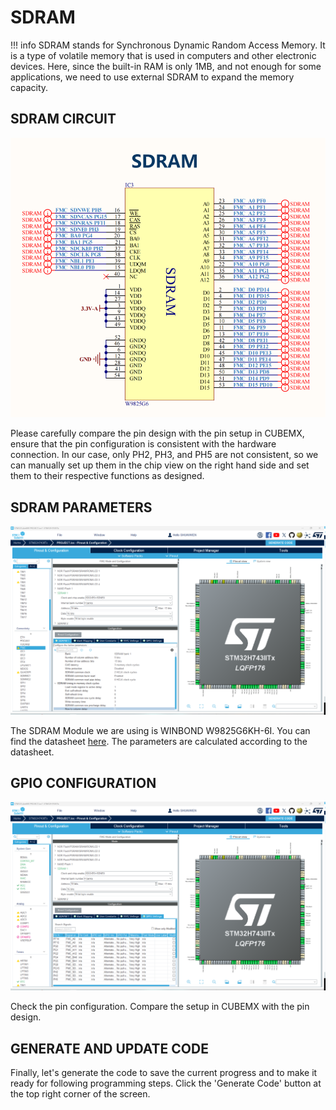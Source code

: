 # SDRAM
!!! info
    SDRAM stands for Synchronous Dynamic Random Access Memory. It is a type of volatile memory that is used in computers and other electronic devices. Here, since the built-in RAM is only 1MB, and not enough for some applications, we need to use external SDRAM to expand the memory capacity.

## SDRAM CIRCUIT
![SDRAM_CIRCUIT](sdram_circuit.png)

Please carefully compare the pin design with the pin setup in CUBEMX, ensure that the pin configuration is consistent with the hardware connection. In our case, only PH2, PH3, and PH5 are not consistent, so we can manually set up them in the chip view on the right hand side and set them to their respective functions as designed.

## SDRAM PARAMETERS
![SDRAM_PARA](sdram_para.png)

The SDRAM Module we are using is WINBOND W9825G6KH-6I. You can find the datasheet [here](http://www.cuishuaiwen.com:7500/DEV/FK-STM32H743/w9825g6kh.pdf). The parameters are calculated according to the datasheet.

## GPIO CONFIGURATION
![SDRAM_GPIO](sdram_gpio.png)

Check the pin configuration. Compare the setup in CUBEMX with the pin design.

## GENERATE AND UPDATE CODE
Finally, let's generate the code to save the current progress and to make it ready for following programming steps. Click the 'Generate Code' button at the top right corner of the screen.